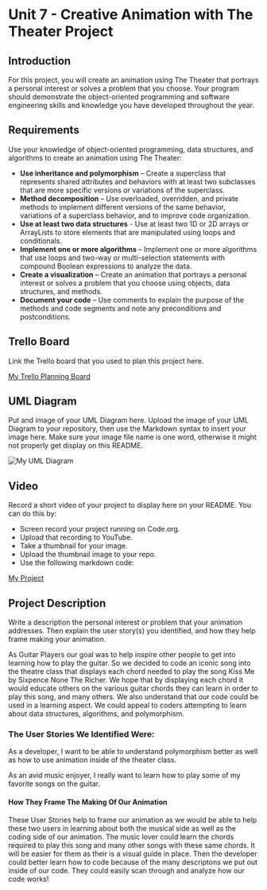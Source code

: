 # Unit 7 - Creative Animation with The Theater Project

## Introduction

For this project, you will create an animation using The Theater that portrays a personal interest or solves a problem that you choose. Your program should demonstrate the object-oriented programming and software engineering skills and knowledge you have developed throughout the year.

## Requirements

Use your knowledge of object-oriented programming, data structures, and algorithms to create an animation using The Theater:

- **Use inheritance and polymorphism** – Create a superclass that represents shared attributes and behaviors with at least two subclasses that are more specific versions or variations of the superclass.
- **Method decomposition** – Use overloaded, overridden, and private methods to implement different versions of the same behavior, variations of a superclass behavior, and to improve code organization.
- **Use at least two data structures** - Use at least two 1D or 2D arrays or ArrayLists to store elements that are manipulated using loops and conditionals.
- **Implement one or more algorithms** – Implement one or more algorithms that use loops and two-way or multi-selection statements with compound Boolean expressions to analyze the data.
- **Create a visualization** – Create an animation that portrays a personal interest or solves a problem that you choose using objects, data structures, and methods.
- **Document your code** – Use comments to explain the purpose of the methods and code segments and note any preconditions and postconditions.

## Trello Board

Link the Trello board that you used to plan this project here. 

[My Trello Planning Board](https://trello.com/b/CDbTRU9N)

## UML Diagram

Put and image of your UML Diagram here. Upload the image of your UML Diagram to your repository, then use the Markdown syntax to insert your image here. Make sure your image file name is one word, otherwise it might not properly get display on this README.


![My UML Diagram](https://github.com/user-attachments/assets/b78f3edc-ba6b-4986-8ed5-9bf29e5fb027)

## Video

Record a short video of your project to display here on your README. You can do this by:

- Screen record your project running on Code.org.
- Upload that recording to YouTube.
- Take a thumbnail for your image.
- Upload the thumbnail image to your repo.
- Use the following markdown code:

[My Project](https://github.com/user-attachments/assets/8d930e63-8cfd-4d46-aa12-050f96a347e4)


## Project Description

Write a description the personal interest or problem that your animation addresses. Then explain the user story(s) you identified, and how they help frame making your animation.

As Guitar Players our goal was to help inspire other people to get into learning how to play the guitar. So we decided to code an iconic song into the theatre class that displays each chord needed to play the song Kiss Me by Sixpence None The Richer. We hope that by displaying each chord it would educate others on the various guitar chords they can learn in order to play this song, and many others. We also understand that our code could be used in a learning aspect. We could appeal to coders attempting to learn about data structures, algorithms, and polymorphism.

### The User Stories We Identified Were: 
As a developer, I want to be able to understand polymorphism better as well as how to use animation inside of the theater class.

As an avid music enjoyer, I really want to learn how to play some of my favorite songs on the guitar.

#### How They Frame The Making Of Our Animation
These User Stories help to frame our animation as we would be able to help these two users in learning about both the musical side as well as the coding side of our animation. The music lover could learn the chords required to play this song and many other songs with these same chords. It will be easier for them as their is a visual guide in place. Then the developer could better learn how to code because of the many descriptons we put out inside of our code. They could easily scan through and analyze how our code works!
